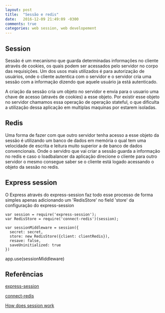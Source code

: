 ```yaml
---
layout: post
title:  "Sessão e redis"
date:	2016-12-09 21:49:09 -0300
comments: true
categories: web session, web developement
---
```


## Session

Sessão é um mecanismo que guarda determinadas informações no cliente através de cookies, os quais podem ser acessados pelo servidor no corpo das requisições. Um dos usos mais utilizados é para autorização de usuários, onde o cliente autentica com o servidor e o servidor cria uma sessão com a informação dizendo que aquele usuário ja está autenticado.

A criação da sessão cria um objeto no servidor e envia para o usuario uma chave de acesso (através de cookies) a esse objeto. Por existir esse objeto no servidor chamamos essa operação de operação stateful, o que dificulta a utilização dessa aplicação em multiplas maquinas por estarem isoladas.

## Redis

Uma forma de fazer com que outro servidor tenha acesso a esse objeto da sessão é utilizando um banco de dados em memória o qual tem uma velocidade de escrita e leitura muito superior a de banco de dados convencionais. Onde o servidro que vai criar a sessão guarda a informação no redis e caso o loadbalancer da aplicação direcione o cliente para outro servidor o mesmo consegue saber se o cliente está logado acessando o objeto da sessão no redis.


## Express session

O Express através do express-session faz todo esse processo de forma simples apenas adicionando um 'RedisStore' no field 'store' da configuração do express-session

    var session = require('express-session');
    var RedisStore = require('connect-redis')(session);

    var sessionMiddleware = session({
      secret: secret,
      store: new RedisStore({client: clientRedis}),
      resave: false,
      saveUninitialized: true
    })

  app.use(sessionMiddleware)

## Referências
[express-session](https://github.com/expressjs/session)

[connect-redis](https://www.npmjs.com/package/connect-redis)

[How does session work](http://machinesaredigging.com/2013/10/29/how-does-a-web-session-work/)
